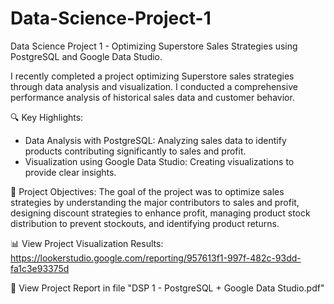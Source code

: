 # Data-Science-Project-1

Data Science Project 1 - Optimizing Superstore Sales Strategies using PostgreSQL and Google Data Studio.

I recently completed a project optimizing Superstore sales strategies through data analysis and visualization. I conducted a comprehensive performance analysis of historical sales data and customer behavior.

🔍 Key Highlights:

* Data Analysis with PostgreSQL: Analyzing sales data to identify products contributing significantly to sales and profit.
* Visualization using Google Data Studio: Creating visualizations to provide clear insights.

🎯 Project Objectives: The goal of the project was to optimize sales strategies by understanding the major contributors to sales and profit, designing discount strategies to enhance profit, managing product stock distribution to prevent stockouts, and identifying product returns.

📊 View Project Visualization Results: https://lookerstudio.google.com/reporting/957613f1-997f-482c-93dd-fa1c3e93375d 

📄 View Project Report in file "DSP 1 - PostgreSQL + Google Data Studio.pdf"
